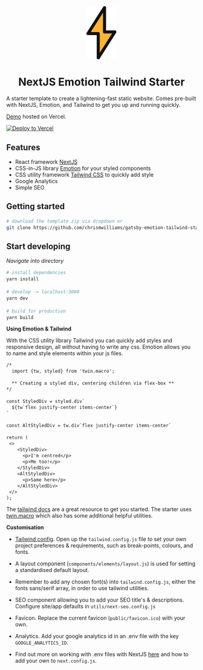 <p align="center">
  <img alt="Starter Logo" src="./public/icon.png" width="80" />
</p>
<h1 align="center">
  NextJS Emotion Tailwind Starter
</h1>

A starter template to create a lightening-fast static website. Comes pre-built with NextJS, Emotion, and Tailwind to get you up and running quickly.

[Demo](nextjs-emotion-tailwind-starter.now.sh) hosted on Vercel.

[![Deploy to Vercel](/button)](https://vercel.com/import/project?template=https://github.com/chrismwilliams/nextjs-emotion-tailwind-starter)

## Features

- React framework [NextJS](https://www.nextjs.org/)
- CSS-in-JS library [Emotion](https://emotion.sh/) for your styled components
- CSS utility framework [Tailwind CSS](https://tailwindcss.com/docs/what-is-tailwind/) to quickly add style
- Google Analytics
- Simple SEO

## Getting started

```sh
# download the template zip via dropdown or
git clone https://github.com/chrismwilliams/gatsby-emotion-tailwind-starter.git
```

## Start developing

_Navigate into directory_

```sh
# install dependencies
yarn install

# develop -> localhost:3000
yarn dev

# build for production
yarn build
```

**Using Emotion & Tailwind**

With the CSS utility library Tailwind you can quickly add styles and responsive design, all without having to write any css. Emotion allows you to name and style elements within your js files.

```JSX
/*
  import {tw, styled} from 'twin.macro';

  ** Creating a styled div, centering children via flex-box **
*/

const StyledDiv = styled.div`
  ${tw`flex justify-center items-center`}
`

const AltStyledDiv = tw.div`flex justify-center items-center`

return (
 <>
    <StyledDiv>
      <p>I'm centred</p>
      <p>Me too!</p>
    </StyledDiv>
    <AltStyledDiv>
      <p>Same here</p>
    </AltStyledDiv>
 </>
);
```

The [tailwind docs](https://tailwindcss.com) are a great resource to get you started. The starter uses [twin.macro](https://github.com/ben-rogerson/twin.macro) which also has some additional helpful utilities.

**Customisation**

- [Tailwind config](https://tailwindcss.com/docs/configuration). Open up the `tailwind.config.js` file to set your own project preferences & requirements, such as break-points, colours, and fonts.

- A layout component (`components/elements/layout.js`) is used for setting a standardised default layout.

- Remember to add any chosen font(s) into `tailwind.config.js`, either the fonts sans/serif array, in order to use tailwind utilities.

- SEO component allowing you to add your SEO title's & descriptions. Configure site/app defaults in `utils/next-seo.config.js`

- Favicon. Replace the current favicon (`public/favicon.ico`) with your own.

- Analytics. Add your google analytics id in an .env file with the key `GOOGLE_ANALYTICS_ID`.

- Find out more on working with .env files with NextJS [here](https://nextjs.org/docs/basic-features/environment-variables) and how to add your own to `next.config.js`.
